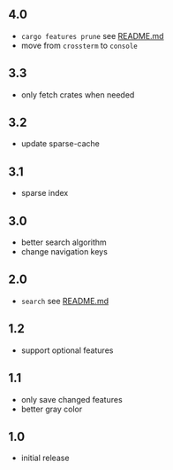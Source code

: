 ## 4.0

* `cargo features prune` see [README.md](README.md#prune)
* move from `crossterm` to `console`

## 3.3

* only fetch crates when needed

## 3.2

* update sparse-cache

## 3.1

* sparse index

## 3.0

* better search algorithm
* change navigation keys

## 2.0

* `search` see [README.md](README.md#search-mode)

## 1.2

* support optional features

## 1.1

* only save changed features
* better gray color

## 1.0

* initial release